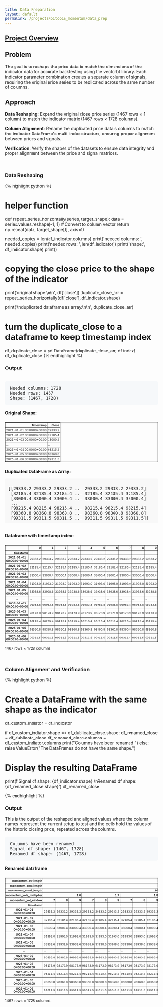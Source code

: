 ```yaml
---
title: Data Preparation
layout: default
permalink: /projects/bitcoin_momentum/data_prep
---
```

## [Project Overview](/projects/bitcoin_momentum/)

## **Problem** 

The goal is to reshape the price data to match the dimensions of the indicator data for accurate backtesting using the vectorbt library. Each indicator parameter combination creates a separate column of signals, requiring the original price series to be replicated across the same number of columns.

## **Approach**

**Data Reshaping**: Expand the original close price series (1467 rows × 1 column) to match the indicator matrix (1467 rows × 1728 columns).

**Column Alignment**: Rename the duplicated price data's columns to match the indicator DataFrame's multi-index structure, ensuring proper alignment between prices and signals.

**Verification**: Verify the shapes of the datasets to ensure data integrity and proper alignment between the price and signal matrices.


<br>

### **Data Reshaping**

{% highlight python %}
# helper function 
def repeat_series_horizontally(series, target_shape):
    data = series.values.reshape(-1, 1)  # Convert to column vector
    return np.repeat(data, target_shape[1], axis=1)

needed_copies = len(df_indicator.columns)
print('needed columns: ', needed_copies)
print('needed rows: ', len(df_indicator))
print('shape:', df_indicator.shape)
print()

# copying the close price to the shape of the indicator
print('original shape:\n\n', df['close'])
duplicate_close_arr = repeat_series_horizontally(df['close'], df_indicator.shape)

print('\nduplicated dataframe as array:\n\n', duplicate_close_arr)

# turn the duplicate_close to a dataframe to keep timestamp index
df_duplicate_close = pd.DataFrame(duplicate_close_arr, df.index)
df_duplicate_close
{% endhighlight %}
<br>

### **Output**

<div style="overflow-x: auto; max-width: 100%;">
    <style scoped>
        .output-table {
            font-size: 12px;
            margin: 20px 0;
            border-collapse: collapse;
        }
        .output-table th, .output-table td {
            padding: 5px;
            border: 1px solid #ddd;
            text-align: right;
        }
        .output-header {
            background-color: #f5f5f5;
            font-weight: bold;
        }
        .array-output {
            font-family: monospace;
            white-space: pre;
            background-color: #f8f8f8;
            padding: 10px;
            border-radius: 4px;
            overflow-x: auto;
        }
    </style>
</div>

<div style="font-family: monospace; background-color: #f6f8fa; padding: 16px; border-radius: 6px; margin: 16px 0;">
Needed columns: 1728<br>
Needed rows: 1467<br>
Shape: (1467, 1728)
</div>

<p><strong>Original Shape:</strong></p>
<div style="max-width: 100%; overflow-x: auto; font-size: 12px; margin: 0 auto;">
    <style scoped>
        .dataframe tbody tr th:only-of-type { vertical-align: middle; }
        .dataframe tbody tr th { vertical-align: top; }
        .dataframe thead th { text-align: right; }
        .dataframe {
            font-size: 9px;
            border-collapse: collapse;
        }
        .dataframe tr, .dataframe td, .dataframe th {
            padding: 2px;
        }
    </style>
    <table border="1" class="dataframe">
        <thead>
            <tr style="text-align: left;">
                <th>Timestamp</th>
                <th>Close</th>
            </tr>
        </thead>
        <tbody>
            <tr>
                <td>2021-01-01 00:00:00+00:00</td>
                <td>29333.2</td>
            </tr>
            <tr>
                <td>2021-01-02 00:00:00+00:00</td>
                <td>32185.4</td>
            </tr>
            <tr>
                <td>2021-01-03 00:00:00+00:00</td>
                <td>33000.4</td>
            </tr>
            <tr>
                <td>...</td>
                <td>...</td>
            </tr>
            <tr>
                <td>2025-01-04 00:00:00+00:00</td>
                <td>98215.4</td>
            </tr>
            <tr>
                <td>2025-01-05 00:00:00+00:00</td>
                <td>98360.8</td>
            </tr>
            <tr>
                <td>2025-01-06 00:00:00+00:00</td>
                <td>99311.5</td>
            </tr>
        </tbody>
    </table>
</div>

<p><strong>Duplicated DataFrame as Array:</strong></p>
<div class="array-output">
[[29333.2 29333.2 29333.2 ... 29333.2 29333.2 29333.2]
 [32185.4 32185.4 32185.4 ... 32185.4 32185.4 32185.4]
 [33000.4 33000.4 33000.4 ... 33000.4 33000.4 33000.4]
 ...
 [98215.4 98215.4 98215.4 ... 98215.4 98215.4 98215.4]
 [98360.8 98360.8 98360.8 ... 98360.8 98360.8 98360.8]
 [99311.5 99311.5 99311.5 ... 99311.5 99311.5 99311.5]]
</div>

<br>

<p><strong>Dataframe with timestamp index:</strong></p>
<div style="max-width: 100%; overflow-x: auto; font-size: 12px; margin: 0 auto;">
    <style scoped>
        .dataframe tbody tr th:only-of-type { vertical-align: middle; }
        .dataframe tbody tr th { vertical-align: top; }
        .dataframe thead th { text-align: right; }
        .dataframe {
            font-size: 9px;
            border-collapse: collapse;
        }
        .dataframe tr, .dataframe td, .dataframe th {
            padding: 2px;
        }
    </style>
    <table border="1" class="dataframe">
        <thead>
            <tr style="text-align: right;">
                <th></th>
                <th>0</th>
                <th>1</th>
                <th>2</th>
                <th>3</th>
                <th>4</th>
                <th>5</th>
                <th>6</th>
                <th>7</th>
                <th>8</th>
                <th>9</th>
                <th>...</th>
                <th>1718</th>
                <th>1719</th>
                <th>1720</th>
                <th>1721</th>
                <th>1722</th>
                <th>1723</th>
                <th>1724</th>
                <th>1725</th>
                <th>1726</th>
                <th>1727</th>
            </tr>
            <tr>
                <th>timestamp</th>
                <th></th>
                <th></th>
                <th></th>
                <th></th>
                <th></th>
                <th></th>
                <th></th>
                <th></th>
                <th></th>
                <th></th>
                <th></th>
                <th></th>
                <th></th>
                <th></th>
                <th></th>
                <th></th>
                <th></th>
                <th></th>
                <th></th>
                <th></th>
                <th></th>
            </tr>
        </thead>
        <tbody>
            <tr>
                <th>2021-01-01 00:00:00+00:00</th>
                <td>29333.2</td>
                <td>29333.2</td>
                <td>29333.2</td>
                <td>29333.2</td>
                <td>29333.2</td>
                <td>29333.2</td>
                <td>29333.2</td>
                <td>29333.2</td>
                <td>29333.2</td>
                <td>29333.2</td>
                <td>...</td>
                <td>29333.2</td>
                <td>29333.2</td>
                <td>29333.2</td>
                <td>29333.2</td>
                <td>29333.2</td>
                <td>29333.2</td>
                <td>29333.2</td>
                <td>29333.2</td>
                <td>29333.2</td>
                <td>29333.2</td>
            </tr>
            <tr>
                <th>2021-01-02 00:00:00+00:00</th>
                <td>32185.4</td>
                <td>32185.4</td>
                <td>32185.4</td>
                <td>32185.4</td>
                <td>32185.4</td>
                <td>32185.4</td>
                <td>32185.4</td>
                <td>32185.4</td>
                <td>32185.4</td>
                <td>32185.4</td>
                <td>...</td>
                <td>32185.4</td>
                <td>32185.4</td>
                <td>32185.4</td>
                <td>32185.4</td>
                <td>32185.4</td>
                <td>32185.4</td>
                <td>32185.4</td>
                <td>32185.4</td>
                <td>32185.4</td>
                <td>32185.4</td>
            </tr>
            <tr>
                <th>2021-01-03 00:00:00+00:00</th>
                <td>33000.4</td>
                <td>33000.4</td>
                <td>33000.4</td>
                <td>33000.4</td>
                <td>33000.4</td>
                <td>33000.4</td>
                <td>33000.4</td>
                <td>33000.4</td>
                <td>33000.4</td>
                <td>33000.4</td>
                <td>...</td>
                <td>33000.4</td>
                <td>33000.4</td>
                <td>33000.4</td>
                <td>33000.4</td>
                <td>33000.4</td>
                <td>33000.4</td>
                <td>33000.4</td>
                <td>33000.4</td>
                <td>33000.4</td>
                <td>33000.4</td>
            </tr>
            <tr>
                <th>2021-01-04 00:00:00+00:00</th>
                <td>31993.0</td>
                <td>31993.0</td>
                <td>31993.0</td>
                <td>31993.0</td>
                <td>31993.0</td>
                <td>31993.0</td>
                <td>31993.0</td>
                <td>31993.0</td>
                <td>31993.0</td>
                <td>31993.0</td>
                <td>...</td>
                <td>31993.0</td>
                <td>31993.0</td>
                <td>31993.0</td>
                <td>31993.0</td>
                <td>31993.0</td>
                <td>31993.0</td>
                <td>31993.0</td>
                <td>31993.0</td>
                <td>31993.0</td>
                <td>31993.0</td>
            </tr>
            <tr>
                <th>2021-01-05 00:00:00+00:00</th>
                <td>33938.6</td>
                <td>33938.6</td>
                <td>33938.6</td>
                <td>33938.6</td>
                <td>33938.6</td>
                <td>33938.6</td>
                <td>33938.6</td>
                <td>33938.6</td>
                <td>33938.6</td>
                <td>33938.6</td>
                <td>...</td>
                <td>33938.6</td>
                <td>33938.6</td>
                <td>33938.6</td>
                <td>33938.6</td>
                <td>33938.6</td>
                <td>33938.6</td>
                <td>33938.6</td>
                <td>33938.6</td>
                <td>33938.6</td>
                <td>33938.6</td>
            </tr>
            <tr>
                <th>...</th>
                <td>...</td>
                <td>...</td>
                <td>...</td>
                <td>...</td>
                <td>...</td>
                <td>...</td>
                <td>...</td>
                <td>...</td>
                <td>...</td>
                <td>...</td>
                <td>...</td>
                <td>...</td>
                <td>...</td>
                <td>...</td>
                <td>...</td>
                <td>...</td>
                <td>...</td>
                <td>...</td>
                <td>...</td>
                <td>...</td>
            </tr>
            <tr>
                <th>2025-01-02 00:00:00+00:00</th>
                <td>96983.8</td>
                <td>96983.8</td>
                <td>96983.8</td>
                <td>96983.8</td>
                <td>96983.8</td>
                <td>96983.8</td>
                <td>96983.8</td>
                <td>96983.8</td>
                <td>96983.8</td>
                <td>96983.8</td>
                <td>...</td>
                <td>96983.8</td>
                <td>96983.8</td>
                <td>96983.8</td>
                <td>96983.8</td>
                <td>96983.8</td>
                <td>96983.8</td>
                <td>96983.8</td>
                <td>96983.8</td>
                <td>96983.8</td>
                <td>96983.8</td>
            </tr>
            <tr>
                <th>2025-01-03 00:00:00+00:00</th>
                <td>98173.9</td>
                <td>98173.9</td>
                <td>98173.9</td>
                <td>98173.9</td>
                <td>98173.9</td>
                <td>98173.9</td>
                <td>98173.9</td>
                <td>98173.9</td>
                <td>98173.9</td>
                <td>98173.9</td>
                <td>...</td>
                <td>98173.9</td>
                <td>98173.9</td>
                <td>98173.9</td>
                <td>98173.9</td>
                <td>98173.9</td>
                <td>98173.9</td>
                <td>98173.9</td>
                <td>98173.9</td>
                <td>98173.9</td>
                <td>98173.9</td>
            </tr>
            <tr>
                <th>2025-01-04 00:00:00+00:00</th>
                <td>98215.4</td>
                <td>98215.4</td>
                <td>98215.4</td>
                <td>98215.4</td>
                <td>98215.4</td>
                <td>98215.4</td>
                <td>98215.4</td>
                <td>98215.4</td>
                <td>98215.4</td>
                <td>98215.4</td>
                <td>...</td>
                <td>98215.4</td>
                <td>98215.4</td>
                <td>98215.4</td>
                <td>98215.4</td>
                <td>98215.4</td>
                <td>98215.4</td>
                <td>98215.4</td>
                <td>98215.4</td>
                <td>98215.4</td>
                <td>98215.4</td>
            </tr>
            <tr>
                <th>2025-01-05 00:00:00+00:00</th>
                <td>98360.8</td>
                <td>98360.8</td>
                <td>98360.8</td>
                <td>98360.8</td>
                <td>98360.8</td>
                <td>98360.8</td>
                <td>98360.8</td>
                <td>98360.8</td>
                <td>98360.8</td>
                <td>98360.8</td>
                <td>...</td>
                <td>98360.8</td>
                <td>98360.8</td>
                <td>98360.8</td>
                <td>98360.8</td>
                <td>98360.8</td>
                <td>98360.8</td>
                <td>98360.8</td>
                <td>98360.8</td>
                <td>98360.8</td>
                <td>98360.8</td>
            </tr>
            <tr>
                <th>2025-01-06 00:00:00+00:00</th>
                <td>99311.5</td>
                <td>99311.5</td>
                <td>99311.5</td>
                <td>99311.5</td>
                <td>99311.5</td>
                <td>99311.5</td>
                <td>99311.5</td>
                <td>99311.5</td>
                <td>99311.5</td>
                <td>99311.5</td>
                <td>...</td>
                <td>99311.5</td>
                <td>99311.5</td>
                <td>99311.5</td>
                <td>99311.5</td>
                <td>99311.5</td>
                <td>99311.5</td>
                <td>99311.5</td>
                <td>99311.5</td>
                <td>99311.5</td>
                <td>99311.5</td>
            </tr>
        </tbody>
    </table>
    <p>1467 rows × 1728 columns</p>
</div>

<br>

### **Column Alignment and Verification**

{% highlight python %}
# Create a DataFrame with the same shape as the indicator
df_custom_indiator = df_indicator

if df_custom_indiator.shape == df_dublicate_close.shape:
    df_renamed_close = df_dublicate_close
    df_renamed_close.columns = df_custom_indiator.columns
    print("Columns have been renamed ")
else:
    raise ValueError("The DataFrames do not have the same shape.")

# Display the resulting DataFrame

print(f'Signal df shape: {df_indicator.shape} \nRenamed df shape: {df_renamed_close.shape}')
df_renamed_close


{% endhighlight %}
<br>

### **Output**
This is the output of the reshaped and aligned values where the column names represent the current setup to test and the cells hold the values of the historic closing price, repeated across the columns.


<div style="font-family: monospace; background-color: #f6f8fa; padding: 16px; border-radius: 6px; margin: 16px 0;">
Columns have been renamed<br>
Signal df shape: (1467, 1728)<br>
Renamed df shape: (1467, 1728)
</div>


<p><strong>Renamed dataframe</strong></p>
<div style="max-width: 100%; overflow-x: auto; font-size: 12px; margin: 0 auto;">
    <style scoped>
        .dataframe tbody tr th:only-of-type { vertical-align: middle; }
        .dataframe tbody tr th { vertical-align: top; }
        .dataframe thead th { text-align: right; }
        .dataframe {
            font-size: 9px;
            border-collapse: collapse;
        }
        .dataframe tr, .dataframe td, .dataframe th {
            padding: 2px;
        }
    </style>
    <table border="1" class="dataframe">
              <thead>
                <tr>
                  <th>momentum_atr_length</th>
                  <th colspan="10" halign="left">5</th>
                  <th>...</th>
                  <th colspan="10" halign="left">7</th>
                </tr>
                <tr>
                  <th>momentum_ema_length</th>
                  <th colspan="10" halign="left">100</th>
                  <th>...</th>
                  <th colspan="10" halign="left">240</th>
                </tr>
                <tr>
                  <th>momentum_ema2_length</th>
                  <th colspan="9" halign="left">10</th>
                  <th>15</th>
                  <th>...</th>
                  <th>40</th>
                  <th colspan="9" halign="left">45</th>
                </tr>
                <tr>
                  <th>momentum_vola_multiplier</th>
                  <th colspan="3" halign="left">1.6</th>
                  <th colspan="3" halign="left">1.7</th>
                  <th colspan="3" halign="left">1.8</th>
                  <th>1.6</th>
                  <th>...</th>
                  <th>1.8</th>
                  <th colspan="3" halign="left">1.6</th>
                  <th colspan="3" halign="left">1.7</th>
                  <th colspan="3" halign="left">1.8</th>
                </tr>
                <tr>
                  <th>momentum_vol_window</th>
                  <th>7</th>
                  <th>8</th>
                  <th>9</th>
                  <th>7</th>
                  <th>8</th>
                  <th>9</th>
                  <th>7</th>
                  <th>8</th>
                  <th>9</th>
                  <th>7</th>
                  <th>...</th>
                  <th>9</th>
                  <th>7</th>
                  <th>8</th>
                  <th>9</th>
                  <th>7</th>
                  <th>8</th>
                  <th>9</th>
                  <th>7</th>
                  <th>8</th>
                  <th>9</th>
                </tr>
                <tr>
                  <th>timestamp</th>
                  <th></th>
                  <th></th>
                  <th></th>
                  <th></th>
                  <th></th>
                  <th></th>
                  <th></th>
                  <th></th>
                  <th></th>
                  <th></th>
                  <th></th>
                  <th></th>
                  <th></th>
                  <th></th>
                  <th></th>
                  <th></th>
                  <th></th>
                  <th></th>
                  <th></th>
                  <th></th>
                  <th></th>
                </tr>
              </thead>
              <tbody>
                <tr>
                  <th>2021-01-01 00:00:00+00:00</th>
                  <td>29333.2</td>
                  <td>29333.2</td>
                  <td>29333.2</td>
                  <td>29333.2</td>
                  <td>29333.2</td>
                  <td>29333.2</td>
                  <td>29333.2</td>
                  <td>29333.2</td>
                  <td>29333.2</td>
                  <td>29333.2</td>
                  <td>...</td>
                  <td>29333.2</td>
                  <td>29333.2</td>
                  <td>29333.2</td>
                  <td>29333.2</td>
                  <td>29333.2</td>
                  <td>29333.2</td>
                  <td>29333.2</td>
                  <td>29333.2</td>
                  <td>29333.2</td>
                  <td>29333.2</td>
                </tr>
                <tr>
                  <th>2021-01-02 00:00:00+00:00</th>
                  <td>32185.4</td>
                  <td>32185.4</td>
                  <td>32185.4</td>
                  <td>32185.4</td>
                  <td>32185.4</td>
                  <td>32185.4</td>
                  <td>32185.4</td>
                  <td>32185.4</td>
                  <td>32185.4</td>
                  <td>32185.4</td>
                  <td>...</td>
                  <td>32185.4</td>
                  <td>32185.4</td>
                  <td>32185.4</td>
                  <td>32185.4</td>
                  <td>32185.4</td>
                  <td>32185.4</td>
                  <td>32185.4</td>
                  <td>32185.4</td>
                  <td>32185.4</td>
                  <td>32185.4</td>
                </tr>
                <tr>
                  <th>2021-01-03 00:00:00+00:00</th>
                  <td>33000.4</td>
                  <td>33000.4</td>
                  <td>33000.4</td>
                  <td>33000.4</td>
                  <td>33000.4</td>
                  <td>33000.4</td>
                  <td>33000.4</td>
                  <td>33000.4</td>
                  <td>33000.4</td>
                  <td>33000.4</td>
                  <td>...</td>
                  <td>33000.4</td>
                  <td>33000.4</td>
                  <td>33000.4</td>
                  <td>33000.4</td>
                  <td>33000.4</td>
                  <td>33000.4</td>
                  <td>33000.4</td>
                  <td>33000.4</td>
                  <td>33000.4</td>
                  <td>33000.4</td>
                </tr>
                <tr>
                  <th>2021-01-04 00:00:00+00:00</th>
                  <td>31993.0</td>
                  <td>31993.0</td>
                  <td>31993.0</td>
                  <td>31993.0</td>
                  <td>31993.0</td>
                  <td>31993.0</td>
                  <td>31993.0</td>
                  <td>31993.0</td>
                  <td>31993.0</td>
                  <td>31993.0</td>
                  <td>...</td>
                  <td>31993.0</td>
                  <td>31993.0</td>
                  <td>31993.0</td>
                  <td>31993.0</td>
                  <td>31993.0</td>
                  <td>31993.0</td>
                  <td>31993.0</td>
                  <td>31993.0</td>
                  <td>31993.0</td>
                  <td>31993.0</td>
                </tr>
                <tr>
                  <th>2021-01-05 00:00:00+00:00</th>
                  <td>33938.6</td>
                  <td>33938.6</td>
                  <td>33938.6</td>
                  <td>33938.6</td>
                  <td>33938.6</td>
                  <td>33938.6</td>
                  <td>33938.6</td>
                  <td>33938.6</td>
                  <td>33938.6</td>
                  <td>33938.6</td>
                  <td>...</td>
                  <td>33938.6</td>
                  <td>33938.6</td>
                  <td>33938.6</td>
                  <td>33938.6</td>
                  <td>33938.6</td>
                  <td>33938.6</td>
                  <td>33938.6</td>
                  <td>33938.6</td>
                  <td>33938.6</td>
                  <td>33938.6</td>
                </tr>
                <tr>
                  <th>...</th>
                  <td>...</td>
                  <td>...</td>
                  <td>...</td>
                  <td>...</td>
                  <td>...</td>
                  <td>...</td>
                  <td>...</td>
                  <td>...</td>
                  <td>...</td>
                  <td>...</td>
                  <td>...</td>
                  <td>...</td>
                  <td>...</td>
                  <td>...</td>
                  <td>...</td>
                  <td>...</td>
                  <td>...</td>
                  <td>...</td>
                  <td>...</td>
                  <td>...</td>
                  <td>...</td>
                </tr>
                <tr>
                  <th>2025-01-02 00:00:00+00:00</th>
                  <td>96983.8</td>
                  <td>96983.8</td>
                  <td>96983.8</td>
                  <td>96983.8</td>
                  <td>96983.8</td>
                  <td>96983.8</td>
                  <td>96983.8</td>
                  <td>96983.8</td>
                  <td>96983.8</td>
                  <td>96983.8</td>
                  <td>...</td>
                  <td>96983.8</td>
                  <td>96983.8</td>
                  <td>96983.8</td>
                  <td>96983.8</td>
                  <td>96983.8</td>
                  <td>96983.8</td>
                  <td>96983.8</td>
                  <td>96983.8</td>
                  <td>96983.8</td>
                  <td>96983.8</td>
                </tr>
                <tr>
                  <th>2025-01-03 00:00:00+00:00</th>
                  <td>98173.9</td>
                  <td>98173.9</td>
                  <td>98173.9</td>
                  <td>98173.9</td>
                  <td>98173.9</td>
                  <td>98173.9</td>
                  <td>98173.9</td>
                  <td>98173.9</td>
                  <td>98173.9</td>
                  <td>98173.9</td>
                  <td>...</td>
                  <td>98173.9</td>
                  <td>98173.9</td>
                  <td>98173.9</td>
                  <td>98173.9</td>
                  <td>98173.9</td>
                  <td>98173.9</td>
                  <td>98173.9</td>
                  <td>98173.9</td>
                  <td>98173.9</td>
                  <td>98173.9</td>
                </tr>
                <tr>
                  <th>2025-01-04 00:00:00+00:00</th>
                  <td>98215.4</td>
                  <td>98215.4</td>
                  <td>98215.4</td>
                  <td>98215.4</td>
                  <td>98215.4</td>
                  <td>98215.4</td>
                  <td>98215.4</td>
                  <td>98215.4</td>
                  <td>98215.4</td>
                  <td>98215.4</td>
                  <td>...</td>
                  <td>98215.4</td>
                  <td>98215.4</td>
                  <td>98215.4</td>
                  <td>98215.4</td>
                  <td>98215.4</td>
                  <td>98215.4</td>
                  <td>98215.4</td>
                  <td>98215.4</td>
                  <td>98215.4</td>
                  <td>98215.4</td>
                </tr>
                <tr>
                  <th>2025-01-05 00:00:00+00:00</th>
                  <td>98360.8</td>
                  <td>98360.8</td>
                  <td>98360.8</td>
                  <td>98360.8</td>
                  <td>98360.8</td>
                  <td>98360.8</td>
                  <td>98360.8</td>
                  <td>98360.8</td>
                  <td>98360.8</td>
                  <td>98360.8</td>
                  <td>...</td>
                  <td>98360.8</td>
                  <td>98360.8</td>
                  <td>98360.8</td>
                  <td>98360.8</td>
                  <td>98360.8</td>
                  <td>98360.8</td>
                  <td>98360.8</td>
                  <td>98360.8</td>
                  <td>98360.8</td>
                  <td>98360.8</td>
                </tr>
                <tr>
                  <th>2025-01-06 00:00:00+00:00</th>
                  <td>99311.5</td>
                  <td>99311.5</td>
                  <td>99311.5</td>
                  <td>99311.5</td>
                  <td>99311.5</td>
                  <td>99311.5</td>
                  <td>99311.5</td>
                  <td>99311.5</td>
                  <td>99311.5</td>
                  <td>99311.5</td>
                  <td>...</td>
                  <td>99311.5</td>
                  <td>99311.5</td>
                  <td>99311.5</td>
                  <td>99311.5</td>
                  <td>99311.5</td>
                  <td>99311.5</td>
                  <td>99311.5</td>
                  <td>99311.5</td>
                  <td>99311.5</td>
                  <td>99311.5</td>
                </tr>
              </tbody>
            </table>
            <p>1467 rows × 1728 columns</p>
            </div>


